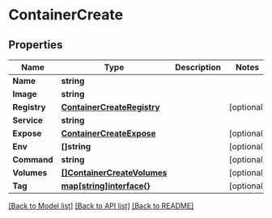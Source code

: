 # ContainerCreate

## Properties
Name | Type | Description | Notes
------------ | ------------- | ------------- | -------------
**Name** | **string** |  | 
**Image** | **string** |  | 
**Registry** | [**ContainerCreateRegistry**](containerCreate_registry.md) |  | [optional] 
**Service** | **string** |  | 
**Expose** | [**ContainerCreateExpose**](containerCreate_expose.md) |  | [optional] 
**Env** | **[]string** |  | [optional] 
**Command** | **string** |  | [optional] 
**Volumes** | [**[]ContainerCreateVolumes**](containerCreate_volumes.md) |  | [optional] 
**Tag** | [**map[string]interface{}**](.md) |  | [optional] 

[[Back to Model list]](../README.md#documentation-for-models) [[Back to API list]](../README.md#documentation-for-api-endpoints) [[Back to README]](../README.md)


